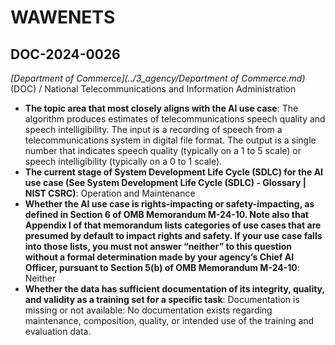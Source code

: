 # WAWENETS
## DOC-2024-0026
_[Department of Commerce](../3_agency/Department of Commerce.md)_ (DOC) / National Telecommunications and Information Administration


+ **The topic area that most closely aligns with the AI use case**: The algorithm produces estimates of telecommunications speech quality and speech intelligibility.  The input is a recording of speech from a telecommunications system in digital file format.  The output is a single number that indicates speech quality (typically on a 1 to 5 scale) or speech intelligibility (typically on a 0 to 1 scale).
+ **The current stage of System Development Life Cycle (SDLC) for the AI use case (See System Development Life Cycle (SDLC) - Glossary | NIST CSRC)**: Operation and Maintenance
+ **Whether the AI use case is rights-impacting or safety-impacting, as defined in Section 6 of OMB Memorandum M-24-10. Note also that Appendix I of that memorandum lists categories of use cases that are presumed by default to impact rights and safety. If your use case falls into those lists, you must not answer “neither” to this question without a formal determination made by your agency’s Chief AI Officer, pursuant to Section 5(b) of OMB Memorandum M-24-10**: Neither
+ **Whether the data has sufficient documentation of its integrity, quality, and validity as a training set for a specific task**: Documentation is missing or not available: No documentation exists regarding maintenance, composition, quality, or intended use of the training and evaluation data.
